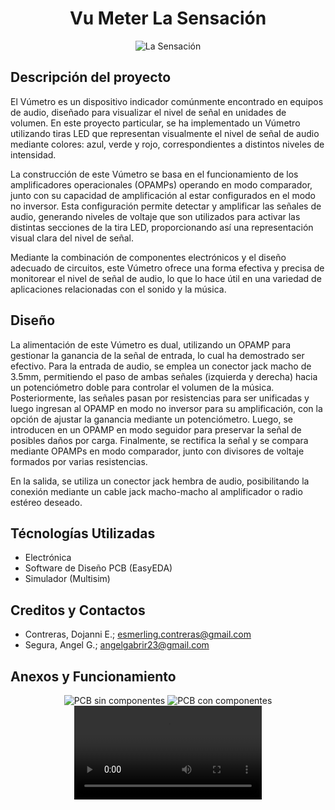 <div align="center">
  <h1 align="center">Vu Meter La Sensación</h1>
  <img src="https://github.com/Escondol/VuMeter-La-Sensacion/assets/86692164/5f61a3b6-ce13-4c3a-9c71-53234667689b" alt="La Sensación">
</div>

## Descripción del proyecto
El Vúmetro es un dispositivo indicador comúnmente encontrado en equipos de audio, diseñado para visualizar el nivel de señal en unidades de volumen. En este proyecto particular, se ha implementado un Vúmetro utilizando tiras LED que representan visualmente el nivel de señal de audio mediante colores: azul, verde y rojo, correspondientes a distintos niveles de intensidad.

La construcción de este Vúmetro se basa en el funcionamiento de los amplificadores operacionales (OPAMPs) operando en modo comparador, junto con su capacidad de amplificación al estar configurados en el modo no inversor. Esta configuración permite detectar y amplificar las señales de audio, generando niveles de voltaje que son utilizados para activar las distintas secciones de la tira LED, proporcionando así una representación visual clara del nivel de señal.

Mediante la combinación de componentes electrónicos y el diseño adecuado de circuitos, este Vúmetro ofrece una forma efectiva y precisa de monitorear el nivel de señal de audio, lo que lo hace útil en una variedad de aplicaciones relacionadas con el sonido y la música.

## Diseño
La alimentación de este Vúmetro es dual, utilizando un OPAMP para gestionar la ganancia de la señal de entrada, lo cual ha demostrado ser efectivo. Para la entrada de audio, se emplea un conector jack macho de 3.5mm, permitiendo el paso de ambas señales (izquierda y derecha) hacia un potenciómetro doble para controlar el volumen de la música. Posteriormente, las señales pasan por resistencias para ser unificadas y luego ingresan al OPAMP en modo no inversor para su amplificación, con la opción de ajustar la ganancia mediante un potenciómetro. Luego, se introducen en un OPAMP en modo seguidor para preservar la señal de posibles daños por carga. Finalmente, se rectifica la señal y se compara mediante OPAMPs en modo comparador, junto con divisores de voltaje formados por varias resistencias. 

En la salida, se utiliza un conector jack hembra de audio, posibilitando la conexión mediante un cable jack macho-macho al amplificador o radio estéreo deseado.

## Técnologías Utilizadas
- Electrónica
- Software de Diseño PCB (EasyEDA)
- Simulador (Multisim)

## Creditos y Contactos
- Contreras, Dojanni E.; esmerling.contreras@gmail.com
- Segura, Angel G.; angelgabrir23@gmail.com

## Anexos y Funcionamiento
<div align="center">
  <img src="https://github.com/Escondol/VuMeter-La-Sensacion/assets/86692164/7614d8b3-f775-405d-9c93-bb59ccb460d3" alt="PCB sin componentes">
  <img src="https://github.com/Escondol/VuMeter-La-Sensacion/assets/86692164/b7aa51c9-34d0-4ffc-8216-d8c934f1043f" alt="PCB con componentes">
  <video src="https://github.com/Escondol/VuMeter-La-Sensacion/assets/86692164/32f93e89-226b-4c06-bc69-a35900c097ba"></video>
</div>

